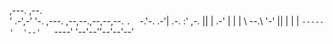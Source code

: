  ,---.   ,--.                           
'   .-',-'  '-. ,---.  ,--,--.,--,--,--.
`.  `-.'-.  .-'| .-. :' ,-.  ||        |
.-'    | |  |  \   --.\ '-'  ||  |  |  |
`-----'  '--'   `----' '--'--''--'--'--'

